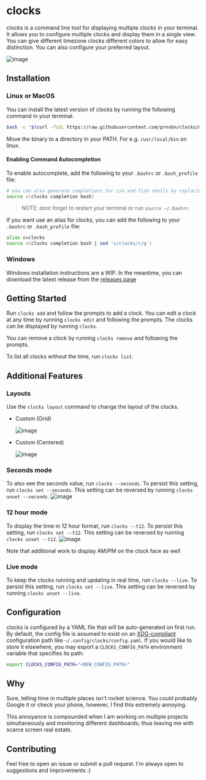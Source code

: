 # clocks

clocks is a command line tool for displaying multiple clocks in your terminal. It allows you to configure multiple clocks and display them in a single view. You can give different timezone clocks different colors to allow for easy distinction. You can also configure your preferred layout.

![image](https://github.com/prnvbn/clocks/assets/55818107/29f6a1b8-e2f0-472f-969c-1148ffe3e72c)

## Installation

### Linux or MacOS

You can install the latest version of clocks by running the following command in your terminal.

```bash
bash -c "$(curl -fsSL https://raw.githubusercontent.com/prnvbn/clocks/main/installer.sh)"
```

Move the binary to a directory in your PATH. For e.g. `/usr/local/bin` on linux.

#### Enabling Command Autocompletion

To enable autocomplete, add the following to your `.bashrc` or `.bash_profile` file:

```bash
# you can also generate completions for zsh and fish shells by replacing bash with zsh or fish
source <(clocks completion bash)
```

> NOTE: dont forget to restart your terminal or run `source ~/.bashrc`

If you want use an alias for clocks, you can add the following to your `.bashrc` or `.bash_profile` file:

```bash
alias c=clocks
source <(clocks completion bash | sed 's/clocks/c/g')
```


### Windows

Windows installation instructions are a WIP. In the meantime, you can download the latest release from the [releases page](https://github.com/prnvbn/clocks/releases)

## Getting Started

Run `clocks add` and follow the prompts to add a clock.
You can edit a clock at any time by running `clocks edit` and following the prompts.
The clocks can be displayed by running `clocks`.

You can remove a clock by running `clocks remove` and following the prompts.

To list all clocks without the time, run `clocks list`.

## Additional Features

### Layouts

Use the `clocks layout` command to change the layout of the clocks.

- Custom (Grid)

  ![image](https://github.com/prnvbn/clocks/assets/55818107/e0130fea-ffd8-4ea6-8edf-c086c9a4f176)

- Custom (Centered)

  ![image](https://github.com/prnvbn/clocks/assets/55818107/ab20d59a-b7a1-4691-b030-b3be31a8fe6a)

### Seconds mode

To also see the seconds value, run `clocks --seconds`. To persist this setting, run `clocks set --seconds`. This setting can be reversed by running `clocks unset --seconds`.
![image](https://github.com/prnvbn/clocks/assets/55818107/94cef848-952a-4526-b4ee-2193e3219100)

### 12 hour mode

To display the time in 12 hour format, run `clocks --t12`. To persist this setting, run `clocks set --t12`. This setting can be reversed by running `clocks unset --t12`.
![image](https://github.com/prnvbn/clocks/assets/55818107/13a160a8-c442-477c-be01-7b58df9e99b2)

Note that additional work to display AM/PM on the clock face as well

### Live mode

To keep the clocks running and updating in real time, run `clocks --live`. To persist this setting, run `clocks set --live`. This setting can be reversed by running `clocks unset --live`.

## Configuration

clocks is configured by a YAML file that will be auto-generated on first run. By default, the config file is assumed to exist on an [XDG-compliant](https://en.wikipedia.org/wiki/Freedesktop.org) configuration path like `~/.config/clocks/config.yaml`. If you would like to store it elsewhere, you may export a `CLOCKS_CONFIG_PATH` environment variable that specifies its path:

```bash
export CLOCKS_CONFIG_PATH="<NEW_CONFIG_PATH>"
```

## Why

Sure, telling time in multiple places isn't rocket science. You could probably Google it or check your phone, however, I find this extremely annoying.

This annoyance is compounded when I am working on multiple projects simultaneously and monitoring different dashboards; thus leaving me with scarce screen real estate.

## Contributing

Feel free to open an issue or submit a pull request. I'm always open to suggestions and improvements :)
